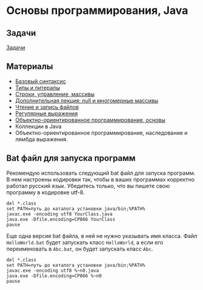 # Основы программирования, Java

## Задачи

[Задачи](tasks.md)

## Материалы
* [Базовый синтаксис](basic-syntax.md)
* [Типы и литералы](lecture1-types-literals.md)
* [Строки, управление, массивы](lecture2-strings-if-for-functions-arrays.md)
* [Дополнительная лекция: null и многомерные массивы](null-and-multidimensional-arrays.md)
* [Чтение и запись файлов](lecture3-io.md)
* [Регулярные выражения](lecture4-regexp.md)
* [Объектно-ориентированное программирование, основы](oop)
* Коллекции в Java
* Объектно-ориентированное программирование, наследование и
лямбда выражения.

## Bat файл для запуска программ
Рекомендую использовать следующий bat файл для запуска программ. В нем настроены кодировки так, чтобы в ваших программах
корректно работал русский язык. Убедитесь только, что вы пишете свою программу в кодировке utf-8.

    del *.class
    set PATH=путь до каталога установки java/bin;%PATH%
    javac.exe -encoding utf8 YourClass.java
    java.exe -Dfile.encoding=CP866 YourClass
    pause

Еще одна версия bat файла, в ней не нужно указывать имя класса. Файл `HelloWorld.bat` будет запускать класс `HelloWorld`,
а если его переименовать в `Abc.bat`, он будет запускать класс `Abc`.

    del *.class
    set PATH=путь до каталога установки java/bin;%PATH%
    javac.exe -encoding utf8 %~n0.java
    java.exe -Dfile.encoding=CP866 %~n0
    pause
